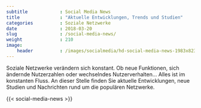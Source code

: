 ```yaml
---
subtitle            : Social Media News
title               : "Aktuelle Entwicklungen, Trends und Studien"
categories          : Soziale Netzwerke
date                : 2018-03-20
slug                : /social-media-news/
weight              : 210
image:
    header          : /images/socialmedia/hd-social-media-news-1983x823.jpg
---
```

Soziale Netzwerke verändern sich konstant. Ob neue Funktionen, sich
ändernde Nutzerzahlen oder wechselndes Nutzerverhalten… Alles ist im
konstanten Fluss. An dieser Stelle finden Sie aktuelle Entwicklungen,
neue Studien und Nachrichten rund um die populären Netzwerke.
<!-- readmore -->

{{< social-media-news >}}

